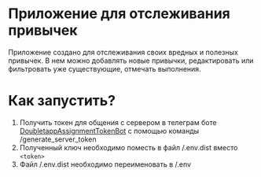 # Приложение для отслеживания привычек 
Приложение создано для отслеживания своих вредных и полезных привычек. В нем можно добавлять новые привычки, редактировать или фильтровать уже существующие, отмечать выполнения. 

# Как запустить?
1. Получить токен для общения с сервером в телеграм боте
[DoubletappAssignmentTokenBot](https://t.me/DoubletappAssignmentTokenBot) с помощью команды /generate_server_token
2. Полученный ключ необходимо поместь в файл /.env.dist вместо `<token>`
3. Файл /.env.dist необходимо переименовать в /.env

